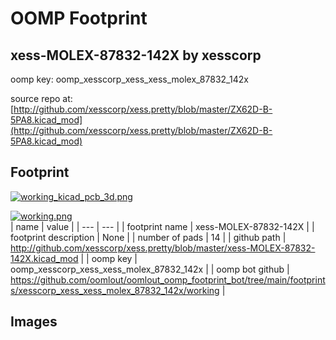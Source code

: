 # OOMP Footprint  
## xess-MOLEX-87832-142X  by xesscorp  
  
oomp key: oomp_xesscorp_xess_xess_molex_87832_142x  
  
source repo at: [http://github.com/xesscorp/xess.pretty/blob/master/ZX62D-B-5PA8.kicad_mod](http://github.com/xesscorp/xess.pretty/blob/master/ZX62D-B-5PA8.kicad_mod)  
## Footprint  
  
[![working_kicad_pcb_3d.png](working_kicad_pcb_3d_600.png)](working_kicad_pcb_3d.png)  
  
[![working.png](working_600.png)](working.png)  
| name | value | 
| --- | --- | 
| footprint name | xess-MOLEX-87832-142X | 
| footprint description | None | 
| number of pads | 14 | 
| github path | http://github.com/xesscorp/xess.pretty/blob/master/xess-MOLEX-87832-142X.kicad_mod | 
| oomp key | oomp_xesscorp_xess_xess_molex_87832_142x | 
| oomp bot github | https://github.com/oomlout/oomlout_oomp_footprint_bot/tree/main/footprints/xesscorp_xess_xess_molex_87832_142x/working | 
## Images  
